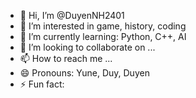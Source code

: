 - 👋 Hi, I’m @DuyenNH2401
- 👀 I’m interested in game, history, coding
- 🌱 I’m currently learning: Python, C++, AI
- 💞️ I’m looking to collaborate on ...
- 📫 How to reach me ...
- 😄 Pronouns: Yune, Duy, Duyen
- ⚡ Fun fact: 

<!---
DuyenNH2401/DuyenNH2401 is a ✨ special ✨ repository because its `README.md` (this file) appears on your GitHub profile.
You can click the Preview link to take a look at your changes.
--->
